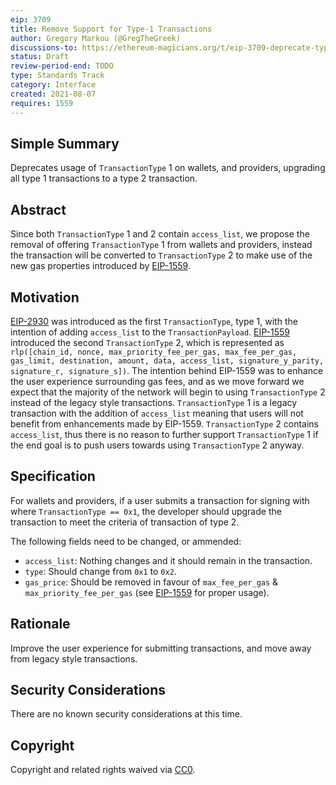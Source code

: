 ```yaml
---
eip: 3709
title: Remove Support for Type-1 Transactions
author: Gregory Markou (@GregTheGreek)
discussions-to: https://ethereum-magicians.org/t/eip-3709-deprecate-type-1-transactions/6810
status: Draft
review-period-end: TODO
type: Standards Track
category: Interface
created: 2021-08-07
requires: 1559
---
```


## Simple Summary

Deprecates usage of `TransactionType` 1 on wallets, and providers, upgrading all type 1 transactions to a type 2 transaction.

## Abstract

Since both `TransactionType` 1 and 2 contain `access_list`, we propose the removal of offering `TransactionType` 1 from wallets and providers, instead the transaction will be converted to `TransactionType` 2 to make use of the new gas properties introduced by [EIP-1559](./eip-1559.md).

## Motivation

[EIP-2930](./eip-2930.md) was introduced as the first `TransactionType`, type 1, with the intention of adding `access_list` to the `TransactionPayload`. [EIP-1559](./eip-1559.md) introduced the second `TransactionType` 2, which is represented as `rlp([chain_id, nonce, max_priority_fee_per_gas, max_fee_per_gas, gas_limit, destination, amount, data, access_list, signature_y_parity, signature_r, signature_s])`. The intention behind EIP-1559 was to enhance the user experience surrounding gas fees, and as we move forward we expect that the majority of the network will begin to using `TransactionType` 2 instead of the legacy style transactions. `TransactionType` 1 is a legacy transaction with the addition of `access_list` meaning that users will not benefit from enhancements made by EIP-1559. `TransactionType` 2 contains `access_list`, thus there is no reason to further support `TransactionType` 1 if the end goal is to push users towards using `TransactionType` 2 anyway.


## Specification

For wallets and providers, if a user submits a transaction for signing with where `TransactionType == 0x1`, the developer should upgrade the transaction to meet the criteria of transaction of type 2.

The following fields need to be changed, or ammended:
- `access_list`: Nothing changes and it should remain in the transaction.
- `type`: Should change from `0x1` to `0x2`.
- `gas_price`: Should be removed in favour of `max_fee_per_gas` & `max_priority_fee_per_gas` (see [EIP-1559](./eip-1559.md) for proper usage).

## Rationale

Improve the user experience for submitting transactions, and move away from legacy style transactions.

## Security Considerations

There are no known security considerations at this time.

## Copyright

Copyright and related rights waived via [CC0](https://creativecommons.org/publicdomain/zero/1.0/).

